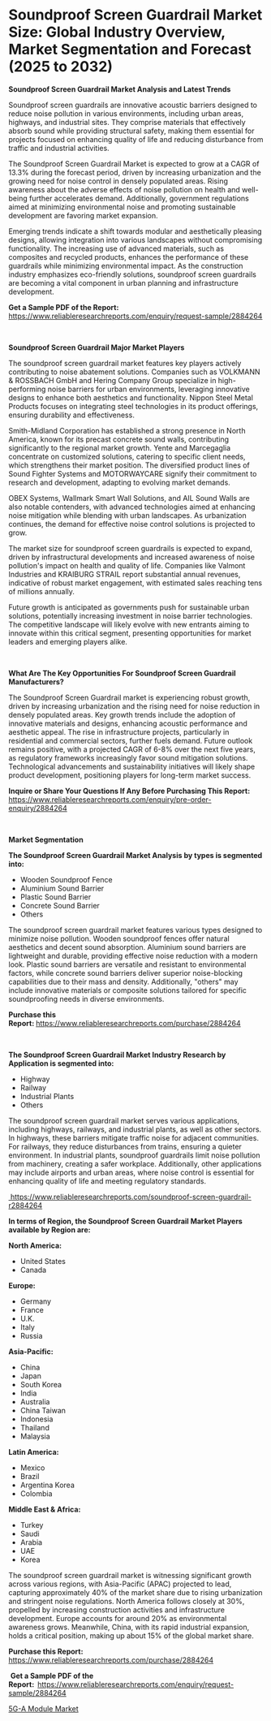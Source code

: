 <p><h1>Soundproof Screen Guardrail Market Size: Global Industry Overview, Market Segmentation and Forecast (2025 to 2032)</h1></p><p><strong>Soundproof Screen Guardrail Market Analysis and Latest Trends</strong></p>
<p><p>Soundproof screen guardrails are innovative acoustic barriers designed to reduce noise pollution in various environments, including urban areas, highways, and industrial sites. They comprise materials that effectively absorb sound while providing structural safety, making them essential for projects focused on enhancing quality of life and reducing disturbance from traffic and industrial activities.</p><p>The Soundproof Screen Guardrail Market is expected to grow at a CAGR of 13.3% during the forecast period, driven by increasing urbanization and the growing need for noise control in densely populated areas. Rising awareness about the adverse effects of noise pollution on health and well-being further accelerates demand. Additionally, government regulations aimed at minimizing environmental noise and promoting sustainable development are favoring market expansion. </p><p>Emerging trends indicate a shift towards modular and aesthetically pleasing designs, allowing integration into various landscapes without compromising functionality. The increasing use of advanced materials, such as composites and recycled products, enhances the performance of these guardrails while minimizing environmental impact. As the construction industry emphasizes eco-friendly solutions, soundproof screen guardrails are becoming a vital component in urban planning and infrastructure development.</p></p>
<p><strong>Get a Sample PDF of the Report:&nbsp;</strong> <a href="https://www.reliableresearchreports.com/enquiry/request-sample/2884264?utm_campaign=3183&utm_medium=2&utm_source=Github&utm_content=ia&utm_term=13032025&utm_id=soundproof-screen-guardrail">https://www.reliableresearchreports.com/enquiry/request-sample/2884264</a></p>
<p>&nbsp;</p>
<p><strong>Soundproof Screen Guardrail Major Market Players</strong></p>
<p><p>The soundproof screen guardrail market features key players actively contributing to noise abatement solutions. Companies such as VOLKMANN & ROSSBACH GmbH and Hering Company Group specialize in high-performing noise barriers for urban environments, leveraging innovative designs to enhance both aesthetics and functionality. Nippon Steel Metal Products focuses on integrating steel technologies in its product offerings, ensuring durability and effectiveness.</p><p>Smith-Midland Corporation has established a strong presence in North America, known for its precast concrete sound walls, contributing significantly to the regional market growth. Yente and Marcegaglia concentrate on customized solutions, catering to specific client needs, which strengthens their market position. The diversified product lines of Sound Fighter Systems and MOTORWAYCARE signify their commitment to research and development, adapting to evolving market demands.</p><p>OBEX Systems, Wallmark Smart Wall Solutions, and AIL Sound Walls are also notable contenders, with advanced technologies aimed at enhancing noise mitigation while blending with urban landscapes. As urbanization continues, the demand for effective noise control solutions is projected to grow.</p><p>The market size for soundproof screen guardrails is expected to expand, driven by infrastructural developments and increased awareness of noise pollution's impact on health and quality of life. Companies like Valmont Industries and KRAIBURG STRAIL report substantial annual revenues, indicative of robust market engagement, with estimated sales reaching tens of millions annually.</p><p>Future growth is anticipated as governments push for sustainable urban solutions, potentially increasing investment in noise barrier technologies. The competitive landscape will likely evolve with new entrants aiming to innovate within this critical segment, presenting opportunities for market leaders and emerging players alike.</p></p>
<p>&nbsp;</p>
<p><strong>What Are The Key Opportunities For Soundproof Screen Guardrail Manufacturers?</strong></p>
<p><p>The Soundproof Screen Guardrail market is experiencing robust growth, driven by increasing urbanization and the rising need for noise reduction in densely populated areas. Key growth trends include the adoption of innovative materials and designs, enhancing acoustic performance and aesthetic appeal. The rise in infrastructure projects, particularly in residential and commercial sectors, further fuels demand. Future outlook remains positive, with a projected CAGR of 6-8% over the next five years, as regulatory frameworks increasingly favor sound mitigation solutions. Technological advancements and sustainability initiatives will likely shape product development, positioning players for long-term market success.</p></p>
<p><strong>Inquire or Share Your Questions If Any Before Purchasing This Report:</strong> <a href="https://www.reliableresearchreports.com/enquiry/pre-order-enquiry/2884264?utm_campaign=3183&utm_medium=2&utm_source=Github&utm_content=ia&utm_term=13032025&utm_id=soundproof-screen-guardrail">https://www.reliableresearchreports.com/enquiry/pre-order-enquiry/2884264</a></p>
<p>&nbsp;</p>
<p><strong>Market Segmentation</strong></p>
<p><strong>The Soundproof Screen Guardrail Market Analysis by types is segmented into:</strong></p>
<p><ul><li>Wooden Soundproof Fence</li><li>Aluminium Sound Barrier</li><li>Plastic Sound Barrier</li><li>Concrete Sound Barrier</li><li>Others</li></ul></p>
<p><p>The soundproof screen guardrail market features various types designed to minimize noise pollution. Wooden soundproof fences offer natural aesthetics and decent sound absorption. Aluminium sound barriers are lightweight and durable, providing effective noise reduction with a modern look. Plastic sound barriers are versatile and resistant to environmental factors, while concrete sound barriers deliver superior noise-blocking capabilities due to their mass and density. Additionally, "others" may include innovative materials or composite solutions tailored for specific soundproofing needs in diverse environments.</p></p>
<p><strong>Purchase this Report:&nbsp;</strong><a href="https://www.reliableresearchreports.com/purchase/2884264?utm_campaign=3183&utm_medium=2&utm_source=Github&utm_content=ia&utm_term=13032025&utm_id=soundproof-screen-guardrail">https://www.reliableresearchreports.com/purchase/2884264</a></p>
<p>&nbsp;</p>
<p><strong>The Soundproof Screen Guardrail Market Industry Research by Application is segmented into:</strong></p>
<p><ul><li>Highway</li><li>Railway</li><li>Industrial Plants</li><li>Others</li></ul></p>
<p><p>The soundproof screen guardrail market serves various applications, including highways, railways, and industrial plants, as well as other sectors. In highways, these barriers mitigate traffic noise for adjacent communities. For railways, they reduce disturbances from trains, ensuring a quieter environment. In industrial plants, soundproof guardrails limit noise pollution from machinery, creating a safer workplace. Additionally, other applications may include airports and urban areas, where noise control is essential for enhancing quality of life and meeting regulatory standards.</p></p>
<p><a href="https://www.reliableresearchreports.com/soundproof-screen-guardrail-r2884264?utm_campaign=3183&utm_medium=2&utm_source=Github&utm_content=ia&utm_term=13032025&utm_id=soundproof-screen-guardrail">&nbsp;https://www.reliableresearchreports.com/soundproof-screen-guardrail-r2884264</a></p>
<p><strong>In terms of Region, the Soundproof Screen Guardrail Market Players available by Region are:</strong></p>
<p>
    <p> <strong> North America: </strong>
        <ul>
            <li>United States</li>
            <li>Canada</li>
        </ul>
        </p> 
    <p> <strong> Europe: </strong>
        <ul>
            <li>Germany</li>
            <li>France</li>
            <li>U.K.</li>
            <li>Italy</li>
            <li>Russia</li>
        </ul>
        </p> 
    <p> <strong> Asia-Pacific: </strong>
        <ul>
            <li>China</li>
            <li>Japan</li>
            <li>South Korea</li>
            <li>India</li>
            <li>Australia</li>
            <li>China Taiwan</li>
            <li>Indonesia</li>
            <li>Thailand</li>
            <li>Malaysia</li>
        </ul>
        </p> 
    <p> <strong> Latin America: </strong>
        <ul>
            <li>Mexico</li>
            <li>Brazil</li>
            <li>Argentina Korea</li>
            <li>Colombia</li>
        </ul>
        </p> 
    <p> <strong> Middle East & Africa: </strong>
        <ul>
            <li>Turkey</li>
            <li>Saudi</li>
            <li>Arabia</li>
            <li>UAE</li>
            <li>Korea</li>
        </ul>
    </p>
    </p>
<p><p>The soundproof screen guardrail market is witnessing significant growth across various regions, with Asia-Pacific (APAC) projected to lead, capturing approximately 40% of the market share due to rising urbanization and stringent noise regulations. North America follows closely at 30%, propelled by increasing construction activities and infrastructure development. Europe accounts for around 20% as environmental awareness grows. Meanwhile, China, with its rapid industrial expansion, holds a critical position, making up about 15% of the global market share.</p></p>
<p><strong>Purchase this Report: </strong><a href="https://www.reliableresearchreports.com/purchase/2884264?utm_campaign=3183&utm_medium=2&utm_source=Github&utm_content=ia&utm_term=13032025&utm_id=soundproof-screen-guardrail">https://www.reliableresearchreports.com/purchase/2884264</a></p>
<p>&nbsp;<strong>Get a Sample PDF of the Report:&nbsp;&nbsp;</strong><a href="https://www.reliableresearchreports.com/enquiry/request-sample/2884264?utm_campaign=3183&utm_medium=2&utm_source=Github&utm_content=ia&utm_term=13032025&utm_id=soundproof-screen-guardrail">https://www.reliableresearchreports.com/enquiry/request-sample/2884264</a></p>
<p><strong></strong></p>
<p><p><a href="https://github.com/ugurgyuri/Market-Research-Report-List-1/blob/main/5g-a-module-market.md?utm_campaign=3183&utm_medium=2&utm_source=Github&utm_content=ia&utm_term=13032025&utm_id=soundproof-screen-guardrail">5G-A Module Market</a></p></p>